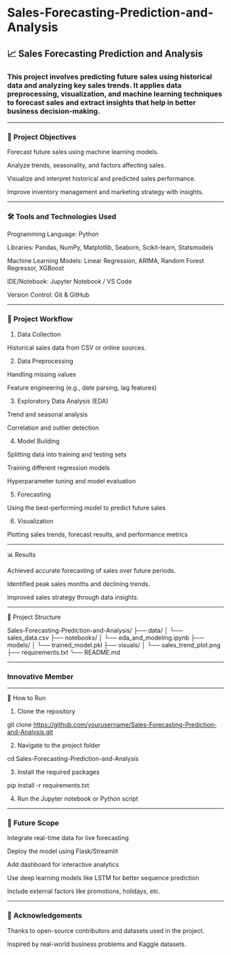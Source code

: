 # Sales-Forecasting-Prediction-and-Analysis



## 📈 Sales Forecasting Prediction and Analysis

### This project involves predicting future sales using historical data and analyzing key sales trends. It applies data preprocessing, visualization, and machine learning techniques to forecast sales and extract insights that help in better business decision-making.


---

### 📌 Project Objectives

Forecast future sales using machine learning models.

Analyze trends, seasonality, and factors affecting sales.

Visualize and interpret historical and predicted sales performance.

Improve inventory management and marketing strategy with insights.



---

### 🛠 Tools and Technologies Used

Programming Language: Python

Libraries: Pandas, NumPy, Matplotlib, Seaborn, Scikit-learn, Statsmodels

Machine Learning Models: Linear Regression, ARIMA, Random Forest Regressor, XGBoost

IDE/Notebook: Jupyter Notebook / VS Code

Version Control: Git & GitHub



---

### 🧪 Project Workflow

1. Data Collection

Historical sales data from CSV or online sources.



2. Data Preprocessing

Handling missing values

Feature engineering (e.g., date parsing, lag features)



3. Exploratory Data Analysis (EDA)

Trend and seasonal analysis

Correlation and outlier detection



4. Model Building

Splitting data into training and testing sets

Training different regression models

Hyperparameter tuning and model evaluation



5. Forecasting

Using the best-performing model to predict future sales



6. Visualization

Plotting sales trends, forecast results, and performance metrics




---

📊 Results

Achieved accurate forecasting of sales over future periods.

Identified peak sales months and declining trends.

Improved sales strategy through data insights.



---

📁 Project Structure

Sales-Forecasting-Prediction-and-Analysis/
├── data/
│   └── sales_data.csv
├── notebooks/
│   └── eda_and_modeling.ipynb
├── models/
│   └── trained_model.pkl
├── visuals/
│   └── sales_trend_plot.png
├── requirements.txt
└── README.md


---
### Innovative Member 

----






🚀 How to Run

1. Clone the repository

git clone https://github.com/yourusername/Sales-Forecasting-Prediction-and-Analysis.git


2. Navigate to the project folder

cd Sales-Forecasting-Prediction-and-Analysis


3. Install the required packages

pip install -r requirements.txt


4. Run the Jupyter notebook or Python script




---

### 📌 Future Scope

Integrate real-time data for live forecasting

Deploy the model using Flask/Streamlit

Add dashboard for interactive analytics

Use deep learning models like LSTM for better sequence prediction

Include external factors like promotions, holidays, etc.



---

### 🙌 Acknowledgements

Thanks to open-source contributors and datasets used in the project.

Inspired by real-world business problems and Kaggle datasets.


